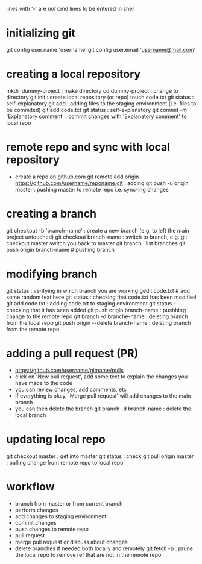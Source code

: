 lines with '-' are *not* cmd lines to be entered in shell

# initializing git
git config user.name 'username'
git config user.email 'username@mail.com'

# creating a local repository
mkdir dummy-project : make directory
cd dummy-project : change to directory
git init : create local repository (or repo)
touch code.txt
git status : self-explanatory
git add : adding files to the staging environment (i.e. files to be commited)
git add code.txt
git status : self-explanatory
git commit -m 'Explanatory comment' : commit changes with 'Explanatory comment' to local repo

# remote repo and sync with local repository
- create a repo on github.com
git remote add origin https://github.com/username/reponame.git : adding 
git push -u origin master : pushing master to remote repo i.e. sync-ing changes

# creating a branch
git checkout -b 'branch-name' : create a new branch (e.g. to left the main project untouched)
git checkout branch-name : switch to branch, e.g. git checkout master switch you back to master
git branch : list branches
git push origin branch-name # pushing branch

# modifying branch
git status : verifying in which branch you are working
gedit code.txt # add some random text here
git status : checking that code.txt has been modified
git add code.txt : adding code.txt to staging environment
git status : checking that it has been added 
git push origin branch-name : pushhing change to the remote repo
git branch -d branche-name : deleting branch from the local repo
git push origin --delete branch-name : deleting branch from the remote repo

# adding a pull request (PR)	
- https://github.com/username/gitname/pulls
- click on 'New pull request', add some text to explain the changes you have made to the code
- you can review changes, add comments, etc
- if everything is okay, 'Merge pull request' will add changes to the main branch
- you can then delete the branch
git branch -d branch-name : delete the local branch

# updating local repo
git checkout master : get into master
git status : check
git pull origin master : pulling change from remote repo to local repo

# workflow
- branch from master or from current branch
- perform changes
- add changes to staging environment
- commit changes
- push changes to remote repo
- pull request
- merge pull request or discuss about changes
- delete branches if needed both locally and remotely
git fetch -p : prune the local repo to remove ref that are not in the remote repo
